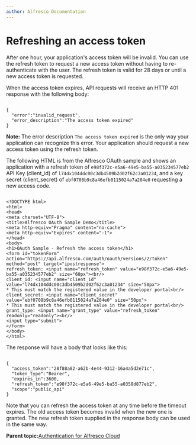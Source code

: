```yaml
---
author: Alfresco Documentation
---
```


# Refreshing an access token

After one hour, your application's access token will be invalid. You can use the refresh token to request a new access token without having to re-authenticate with the user. The refresh token is valid for 28 days or until a new access token is requested.

When the access token expires, API requests will receive an HTTP 401 response with the following body:

```

{
  "error":"invalid_request",
  "error_description":"The access token expired"
}
```

**Note:** The error description `The access token expired` is the only way your application can recognize this error. Your application should request a new access token using the refresh token.

The following HTML is from the Alfresco OAuth sample and shows an application with a refresh token of `e98f372c-e5a6-49e5-ba55-a035234577eb2` API Key \(client\_id\) of `l74dx104ddc00c3db4509b2d02f62c3a01234`, and a key secret \(client\_secret\) of `ebf0708b9c8a46efb0115024a7a204e0` requesting a new access code.

```

<!DOCTYPE html>
<html>
<head>
<meta charset="UTF-8">
<title>Alfresco OAuth Sample Demo</title>
<meta http-equiv="Pragma" content="no-cache">
<meta http-equiv="Expires" content="-1">
</head>
<body>
<h1>OAuth Sample - Refresh the access token</h1>
<form id="tokenForm" action="https://api.alfresco.com/auth/oauth/versions/2/token" method="post" target="ipostresponse">
refresh_token: <input name="refresh_token" value="e98f372c-e5a6-49e5-ba55-a035234577eb2" size="60px"><br/>
client_id: <input name="client_id" value="l74dx104ddc00c3db4509b2d02f62c3a01234" size="50px">
* This must match the registered value in the developer portal<br/>
client_secret: <input name="client_secret" value="ebf0708b9c8a46efb0115024a7a204e0" size="50px">
* This must match the registered value in the developer portal<br/>
grant_type: <input name="grant_type" value="refresh_token" readonly="readonly"><br/>
<input type="submit">
</form>
</body>
</html>

```

The response will have a body that looks like this:

```

{
  "access_token":"28f88a82-a62b-4e44-9312-16a4a5d2e71c",
  "token_type":"Bearer",
  "expires_in":3600,
  "refresh_token":"e98f372c-e5a6-49e5-ba55-a0358d877eb2",
  "scope":"public_api"
}
```

Note that you can refresh the access token at any time before the timeout expires. The old access token becomes invalid when the new one is granted. The new refresh token supplied in the response body can be used in the same way.

**Parent topic:**[Authentication for Alfresco Cloud](../../../pra/1/concepts/pra-authentication-cloud.md)

